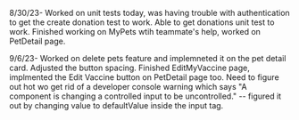 8/30/23- Worked on unit tests today, was having trouble with authentication to get the create donation test to work. Able to get donations unit test to work. Finished working on MyPets wtih teammate's help, worked on PetDetail page.

9/6/23- Worked on delete pets feature and implemneted it on the pet detail card. Adjusted the button spacing. Finished EditMyVaccine page, implmented the Edit Vaccine button on PetDetail page too. Need to figure out hot wo get rid of a developer console warning which says "A component is changing a controlled input to be uncontrolled." -- figured it out by changing value to defaultValue inside the input tag.
